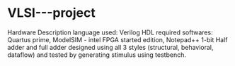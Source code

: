 # VLSI---project
Hardware Description language used: Verilog HDL
required softwares: Quartus prime, ModelSIM - intel FPGA started edition, Notepad++
1-bit Half adder and full adder designed using all 3 styles (structural, behavioral, dataflow) and tested by generating stimulus using testbench.
